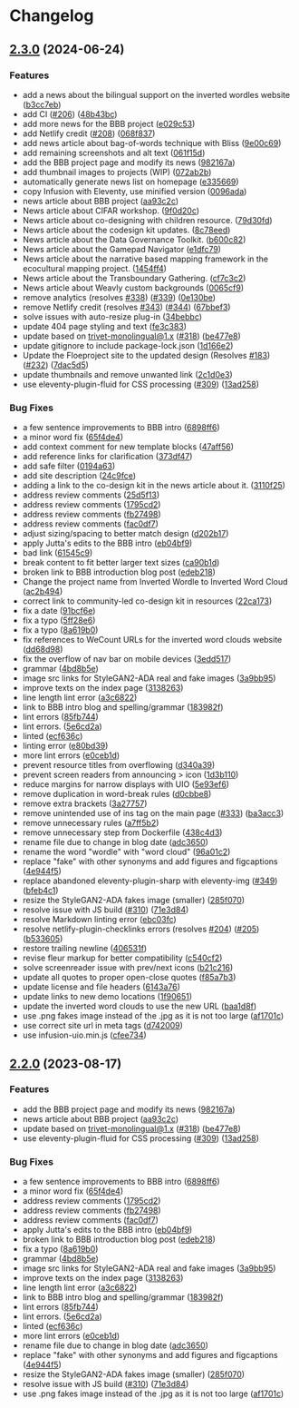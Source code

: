 # Changelog

## [2.3.0](https://github.com/michelled/floeproject.org/compare/v2.2.0...v2.3.0) (2024-06-24)


### Features

* add a news about the bilingual support on the inverted wordles website ([b3cc7eb](https://github.com/michelled/floeproject.org/commit/b3cc7ebc6cba88565e3fd3a425f3e49ae85f8245))
* add CI ([#206](https://github.com/michelled/floeproject.org/issues/206)) ([48b43bc](https://github.com/michelled/floeproject.org/commit/48b43bc9762fc8e0365752839f36582b0c70234d))
* add more news for the BBB project ([e029c53](https://github.com/michelled/floeproject.org/commit/e029c53469f9875a0671b4c07f72d85c066a0915))
* add Netlify credit ([#208](https://github.com/michelled/floeproject.org/issues/208)) ([068f837](https://github.com/michelled/floeproject.org/commit/068f8373ac85dc42f13b230016b96e1aef039cf0))
* add news article about bag-of-words technique with Bliss ([9e00c69](https://github.com/michelled/floeproject.org/commit/9e00c699bbae0b70324ea86e6b3292699e25af7b))
* add remaining screenshots and alt text ([061f15d](https://github.com/michelled/floeproject.org/commit/061f15dbc9addfdd2fc6caceb328434f571d2938))
* add the BBB project page and modify its news ([982167a](https://github.com/michelled/floeproject.org/commit/982167aa91dd0ead650dca23efa675bc2ed4793a))
* add thumbnail images to projects (WIP) ([072ab2b](https://github.com/michelled/floeproject.org/commit/072ab2b5a341f9944fc67cf28174325e8df355e1))
* automatically generate news list on homepage ([e335669](https://github.com/michelled/floeproject.org/commit/e3356699e53852818ed10a537f4b04d0db223a6e))
* copy Infusion with Eleventy, use minified version ([0096ada](https://github.com/michelled/floeproject.org/commit/0096ada9a1fa51ad20c4f75e0b6c47ba513a6928))
* news article about BBB project ([aa93c2c](https://github.com/michelled/floeproject.org/commit/aa93c2c4b27bc7d4a57dc3a0f089dbd8eeb3c78f))
* News article about CIFAR workshop. ([9f0d20c](https://github.com/michelled/floeproject.org/commit/9f0d20c410d02dc089f2fc94f907bb568a989fed))
* News article about co-designing with children resource. ([79d30fd](https://github.com/michelled/floeproject.org/commit/79d30fd794590f9859b2cc123a90fa2978a7a57b))
* News article about the codesign kit updates. ([8c78eed](https://github.com/michelled/floeproject.org/commit/8c78eed45e9a3321f53723f006a460c24c41de7f))
* News article about the Data Governance Toolkit. ([b600c82](https://github.com/michelled/floeproject.org/commit/b600c82cb230d0e039ea69ece8bdba1500b8508e))
* News article about the Gamepad Navigator ([e1dfc79](https://github.com/michelled/floeproject.org/commit/e1dfc79f591161834faed2d9dcca6d960086a271))
* News article about the narrative based mapping framework in the ecocultural mapping project. ([1454ff4](https://github.com/michelled/floeproject.org/commit/1454ff42e4aeb9c5ee3a6b67ddfd9d0fb6ad1687))
* News article about the Transboundary Gathering. ([cf7c3c2](https://github.com/michelled/floeproject.org/commit/cf7c3c2a4f96d5d0889d4d4447bb67b9cc853fca))
* News article about Weavly custom backgrounds ([0065cf9](https://github.com/michelled/floeproject.org/commit/0065cf99915daea58c6b147fc16d57fbac1d1635))
* remove analytics (resolves [#338](https://github.com/michelled/floeproject.org/issues/338)) ([#339](https://github.com/michelled/floeproject.org/issues/339)) ([0e130be](https://github.com/michelled/floeproject.org/commit/0e130be07cef2f4437bf6ce3825550f6ea9b82e5))
* remove Netlify credit (resolves [#343](https://github.com/michelled/floeproject.org/issues/343)) ([#344](https://github.com/michelled/floeproject.org/issues/344)) ([67bbef3](https://github.com/michelled/floeproject.org/commit/67bbef33c7001b88b7abcb8307376efe7a450836))
* solve issues with auto-resize plug-in ([34bebbc](https://github.com/michelled/floeproject.org/commit/34bebbc1a4530790c060791c245a0f27a7a77869))
* update 404 page styling and text ([fe3c383](https://github.com/michelled/floeproject.org/commit/fe3c383bd56db857b4b21b57f8672516fa760faf))
* update based on trivet-monolingual@1.x ([#318](https://github.com/michelled/floeproject.org/issues/318)) ([be477e8](https://github.com/michelled/floeproject.org/commit/be477e8c2e24630582d37fb09aac12834534b0fe))
* update gitignore to include package-lock.json ([1d166e2](https://github.com/michelled/floeproject.org/commit/1d166e20f4746182aca234999862f20f7e6476ea))
* Update the Floeproject site to the updated design (Resolves [#183](https://github.com/michelled/floeproject.org/issues/183)) ([#232](https://github.com/michelled/floeproject.org/issues/232)) ([7dac5d5](https://github.com/michelled/floeproject.org/commit/7dac5d551c454d335553dedb754627c1051967c4))
* update thumbnails and remove unwanted link ([2c1d0e3](https://github.com/michelled/floeproject.org/commit/2c1d0e3d3c5a850497f145007c34690be113e480))
* use eleventy-plugin-fluid for CSS processing ([#309](https://github.com/michelled/floeproject.org/issues/309)) ([13ad258](https://github.com/michelled/floeproject.org/commit/13ad25842bed3b1044bb75455577e87c4a280b3a))


### Bug Fixes

* a few sentence improvements to BBB intro ([6898ff6](https://github.com/michelled/floeproject.org/commit/6898ff64f6e451e119b8d7acdd2a205801e5a8f2))
* a minor word fix ([65f4de4](https://github.com/michelled/floeproject.org/commit/65f4de43ebfe563339af4d5ddb153ccd8637a427))
* add context comment for new template blocks ([47aff56](https://github.com/michelled/floeproject.org/commit/47aff56689ddd34a0655c944ca3741159d6fb16f))
* add reference links for clarification ([373df47](https://github.com/michelled/floeproject.org/commit/373df47c3938e94b003da0077e3e2049dbc4c824))
* add safe filter ([0194a63](https://github.com/michelled/floeproject.org/commit/0194a63d4ddac7b09757c3b76e229311ff81cdc7))
* add site description ([24c9fce](https://github.com/michelled/floeproject.org/commit/24c9fceff310778bf17060c74bb9771434924aee))
* adding a link to the co-design kit in the news article about it. ([3110f25](https://github.com/michelled/floeproject.org/commit/3110f2521bb1743c8a443470ef07e2f4b7b257f9))
* address review comments ([25d5f13](https://github.com/michelled/floeproject.org/commit/25d5f13208c274b521b364ec8a79cba475d30d89))
* address review comments ([1795cd2](https://github.com/michelled/floeproject.org/commit/1795cd29a71244328c82d3dcd198b2fdfc883eda))
* address review comments ([fb27498](https://github.com/michelled/floeproject.org/commit/fb274980b26b0d52dff07a8aa3ead0aad557c5f4))
* address review comments ([fac0df7](https://github.com/michelled/floeproject.org/commit/fac0df7f0cf28407f07db0ab2318e24364d36cb8))
* adjust sizing/spacing to better match design ([d202b17](https://github.com/michelled/floeproject.org/commit/d202b17aa7c73539d22c2049f07e7935f7122cec))
* apply Jutta's edits to the BBB intro ([eb04bf9](https://github.com/michelled/floeproject.org/commit/eb04bf9b0774f452145376f3495933eb3ce81c10))
* bad link ([61545c9](https://github.com/michelled/floeproject.org/commit/61545c93f45d8882c4fd3868bba375a5f6a289d2))
* break content to fit better larger text sizes ([ca90b1d](https://github.com/michelled/floeproject.org/commit/ca90b1dbd3c2b956c82b3fd97926eb65b2858632))
* broken link to BBB introduction blog post ([edeb218](https://github.com/michelled/floeproject.org/commit/edeb218da0dc0f1cc892fdacecd271e145928484))
* Change the project name from Inverted Wordle to Inverted Word Cloud ([ac2b494](https://github.com/michelled/floeproject.org/commit/ac2b494312e15ba8fce696e2e28f7a0dded8557d))
* correct link to community-led co-design kit in resources ([22ca173](https://github.com/michelled/floeproject.org/commit/22ca1736ba77bc245e3a2d5a51e56224e70c5b28))
* fix a date ([91bcf6e](https://github.com/michelled/floeproject.org/commit/91bcf6ea939a0e1e97634c938d352e52d0504ab5))
* fix a typo ([5ff28e6](https://github.com/michelled/floeproject.org/commit/5ff28e65dfc638e88eb9842fe392d7ef3c63c128))
* fix a typo ([8a619b0](https://github.com/michelled/floeproject.org/commit/8a619b0477527308089f5c6fd2443e01c3b9bab7))
* fix references to WeCount URLs for the inverted word clouds website ([dd68d98](https://github.com/michelled/floeproject.org/commit/dd68d982981639b66320105ebf39f4b4ad2a745b))
* fix the overflow of nav bar on mobile devices ([3edd517](https://github.com/michelled/floeproject.org/commit/3edd5172830b0676b2191dbfff8ef58d95f5c740))
* grammar ([4bd8b5e](https://github.com/michelled/floeproject.org/commit/4bd8b5e2b0f2e423ce41d91cf0f6cbbf2d6ae237))
* image src links for StyleGAN2-ADA real and fake images ([3a9bb95](https://github.com/michelled/floeproject.org/commit/3a9bb9596a2f6571c3072862619d3e20e72a5f99))
* improve texts on the index page ([3138263](https://github.com/michelled/floeproject.org/commit/3138263d341459e2f157a473047d619f3f21fb5b))
* line length lint error ([a3c6822](https://github.com/michelled/floeproject.org/commit/a3c6822ae189c8ed70a78c54f38a410086f5adf4))
* link to BBB intro blog and spelling/grammar ([183982f](https://github.com/michelled/floeproject.org/commit/183982f0eab7b532636188b69a4717730ceff5a8))
* lint errors ([85fb744](https://github.com/michelled/floeproject.org/commit/85fb744340ae366720eb0f1d0530176003d7ecbb))
* lint errors. ([5e6cd2a](https://github.com/michelled/floeproject.org/commit/5e6cd2a041c21e8758c4edad043575fa76a66ec2))
* linted ([ecf636c](https://github.com/michelled/floeproject.org/commit/ecf636c5ed01fba3723ef3ba1dc593b84fbbafb4))
* linting error ([e80bd39](https://github.com/michelled/floeproject.org/commit/e80bd390ed970f6b0c600421cf8fb4ef89657c37))
* more lint errors ([e0ceb1d](https://github.com/michelled/floeproject.org/commit/e0ceb1da9de1a565e9cd98810a7064280bac1d46))
* prevent resource titles from overflowing ([d340a39](https://github.com/michelled/floeproject.org/commit/d340a392c3c1e93cd3652333d271b9b146169ad5))
* prevent screen readers from announcing &gt; icon ([1d3b110](https://github.com/michelled/floeproject.org/commit/1d3b110d407a8a2dfb8aae47d06f43afae7e50d5))
* reduce margins for narrow displays with UIO ([5e93ef6](https://github.com/michelled/floeproject.org/commit/5e93ef6b855ff9f6b24eaea6de36c23742117301))
* remove duplication in word-break rules ([d0cbbe8](https://github.com/michelled/floeproject.org/commit/d0cbbe8f1747d6233c206bf9c01e06c3562cfbc1))
* remove extra brackets ([3a27757](https://github.com/michelled/floeproject.org/commit/3a27757a9fef7f17739809dbe6719d0cc5d7ee9f))
* remove unintended use of ins tag on the main page ([#333](https://github.com/michelled/floeproject.org/issues/333)) ([ba3acc3](https://github.com/michelled/floeproject.org/commit/ba3acc3f2124a79643ea74b1c3c0dd80f173b507))
* remove unnecessary rules ([a7ff5b2](https://github.com/michelled/floeproject.org/commit/a7ff5b24899e2f1f710900fc4481c1accbdeb7e8))
* remove unnecessary step from Dockerfile ([438c4d3](https://github.com/michelled/floeproject.org/commit/438c4d38d1f93535aa4a930b0d885113ba9af987))
* rename file due to change in blog date ([adc3650](https://github.com/michelled/floeproject.org/commit/adc36507a7a74ca889cb40b58d078bc6b9c8faf2))
* rename the word "wordle" with "word cloud" ([96a01c2](https://github.com/michelled/floeproject.org/commit/96a01c2d2a3034380d370611a14c2bdecb9a1236))
* replace "fake" with other synonyms and add figures and figcaptions ([4e944f5](https://github.com/michelled/floeproject.org/commit/4e944f5ddd86ba2bb6d6152f049509e583bf6bf9))
* replace abandoned eleventy-plugin-sharp with eleventy-img ([#349](https://github.com/michelled/floeproject.org/issues/349)) ([bfeb4c1](https://github.com/michelled/floeproject.org/commit/bfeb4c11e53950bb99b9cac36ede9fd121146d24))
* resize the StyleGAN2-ADA fakes image (smaller) ([285f070](https://github.com/michelled/floeproject.org/commit/285f07059cc5bc21cf429d4e18901d982e1a0e34))
* resolve issue with JS build ([#310](https://github.com/michelled/floeproject.org/issues/310)) ([71e3d84](https://github.com/michelled/floeproject.org/commit/71e3d84d55076db395f92c0820bd9a633cb33513))
* resolve Markdown linting error ([ebc03fc](https://github.com/michelled/floeproject.org/commit/ebc03fc117964b9812806f120f611bedfe6d8796))
* resolve netlify-plugin-checklinks errors (resolves [#204](https://github.com/michelled/floeproject.org/issues/204)) ([#205](https://github.com/michelled/floeproject.org/issues/205)) ([b533605](https://github.com/michelled/floeproject.org/commit/b53360595cbd4cab76a14a1542a94cdf506869ef))
* restore trailing newline ([406531f](https://github.com/michelled/floeproject.org/commit/406531f8ba4789fdf19ecc6fa16faae70788f2d7))
* revise fleur markup for better compatibility ([c540cf2](https://github.com/michelled/floeproject.org/commit/c540cf2b3087b3d78f3708d97e8e3f0d2dfdf4e9))
* solve screenreader issue with prev/next icons ([b21c216](https://github.com/michelled/floeproject.org/commit/b21c21680a15186816a99df7a888a3066e984944))
* update all quotes to proper open-close quotes ([f85a7b3](https://github.com/michelled/floeproject.org/commit/f85a7b3d77adefce4c1e19956e5d92a9df1c2635))
* update license and file headers ([6143a76](https://github.com/michelled/floeproject.org/commit/6143a76a54ddbad701fa6c26a55be66ce5323ff2))
* update links to new demo locations ([1f90651](https://github.com/michelled/floeproject.org/commit/1f90651bf7c9556c0627310a60a0dffd7ea7404a))
* update the inverted word clouds to use the new URL ([baa1d8f](https://github.com/michelled/floeproject.org/commit/baa1d8fe5f97afed84171230c856d21a6bc3553f))
* use .png fakes image instead of the .jpg as it is not too large ([af1701c](https://github.com/michelled/floeproject.org/commit/af1701cf0b56e0fed8477b2712216c8c621e5cd6))
* use correct site url in meta tags ([d742009](https://github.com/michelled/floeproject.org/commit/d742009311979a42551d1cb84d965dd35a1175b7))
* use infusion-uio.min.js ([cfee734](https://github.com/michelled/floeproject.org/commit/cfee734f4f20bb71ed073bd13d321635f3c18d6e))

## [2.2.0](https://github.com/fluid-project/floeproject.org/compare/v2.1.0...v2.2.0) (2023-08-17)


### Features

* add the BBB project page and modify its news ([982167a](https://github.com/fluid-project/floeproject.org/commit/982167aa91dd0ead650dca23efa675bc2ed4793a))
* news article about BBB project ([aa93c2c](https://github.com/fluid-project/floeproject.org/commit/aa93c2c4b27bc7d4a57dc3a0f089dbd8eeb3c78f))
* update based on trivet-monolingual@1.x ([#318](https://github.com/fluid-project/floeproject.org/issues/318)) ([be477e8](https://github.com/fluid-project/floeproject.org/commit/be477e8c2e24630582d37fb09aac12834534b0fe))
* use eleventy-plugin-fluid for CSS processing ([#309](https://github.com/fluid-project/floeproject.org/issues/309)) ([13ad258](https://github.com/fluid-project/floeproject.org/commit/13ad25842bed3b1044bb75455577e87c4a280b3a))


### Bug Fixes

* a few sentence improvements to BBB intro ([6898ff6](https://github.com/fluid-project/floeproject.org/commit/6898ff64f6e451e119b8d7acdd2a205801e5a8f2))
* a minor word fix ([65f4de4](https://github.com/fluid-project/floeproject.org/commit/65f4de43ebfe563339af4d5ddb153ccd8637a427))
* address review comments ([1795cd2](https://github.com/fluid-project/floeproject.org/commit/1795cd29a71244328c82d3dcd198b2fdfc883eda))
* address review comments ([fb27498](https://github.com/fluid-project/floeproject.org/commit/fb274980b26b0d52dff07a8aa3ead0aad557c5f4))
* address review comments ([fac0df7](https://github.com/fluid-project/floeproject.org/commit/fac0df7f0cf28407f07db0ab2318e24364d36cb8))
* apply Jutta's edits to the BBB intro ([eb04bf9](https://github.com/fluid-project/floeproject.org/commit/eb04bf9b0774f452145376f3495933eb3ce81c10))
* broken link to BBB introduction blog post ([edeb218](https://github.com/fluid-project/floeproject.org/commit/edeb218da0dc0f1cc892fdacecd271e145928484))
* fix a typo ([8a619b0](https://github.com/fluid-project/floeproject.org/commit/8a619b0477527308089f5c6fd2443e01c3b9bab7))
* grammar ([4bd8b5e](https://github.com/fluid-project/floeproject.org/commit/4bd8b5e2b0f2e423ce41d91cf0f6cbbf2d6ae237))
* image src links for StyleGAN2-ADA real and fake images ([3a9bb95](https://github.com/fluid-project/floeproject.org/commit/3a9bb9596a2f6571c3072862619d3e20e72a5f99))
* improve texts on the index page ([3138263](https://github.com/fluid-project/floeproject.org/commit/3138263d341459e2f157a473047d619f3f21fb5b))
* line length lint error ([a3c6822](https://github.com/fluid-project/floeproject.org/commit/a3c6822ae189c8ed70a78c54f38a410086f5adf4))
* link to BBB intro blog and spelling/grammar ([183982f](https://github.com/fluid-project/floeproject.org/commit/183982f0eab7b532636188b69a4717730ceff5a8))
* lint errors ([85fb744](https://github.com/fluid-project/floeproject.org/commit/85fb744340ae366720eb0f1d0530176003d7ecbb))
* lint errors. ([5e6cd2a](https://github.com/fluid-project/floeproject.org/commit/5e6cd2a041c21e8758c4edad043575fa76a66ec2))
* linted ([ecf636c](https://github.com/fluid-project/floeproject.org/commit/ecf636c5ed01fba3723ef3ba1dc593b84fbbafb4))
* more lint errors ([e0ceb1d](https://github.com/fluid-project/floeproject.org/commit/e0ceb1da9de1a565e9cd98810a7064280bac1d46))
* rename file due to change in blog date ([adc3650](https://github.com/fluid-project/floeproject.org/commit/adc36507a7a74ca889cb40b58d078bc6b9c8faf2))
* replace "fake" with other synonyms and add figures and figcaptions ([4e944f5](https://github.com/fluid-project/floeproject.org/commit/4e944f5ddd86ba2bb6d6152f049509e583bf6bf9))
* resize the StyleGAN2-ADA fakes image (smaller) ([285f070](https://github.com/fluid-project/floeproject.org/commit/285f07059cc5bc21cf429d4e18901d982e1a0e34))
* resolve issue with JS build ([#310](https://github.com/fluid-project/floeproject.org/issues/310)) ([71e3d84](https://github.com/fluid-project/floeproject.org/commit/71e3d84d55076db395f92c0820bd9a633cb33513))
* use .png fakes image instead of the .jpg as it is not too large ([af1701c](https://github.com/fluid-project/floeproject.org/commit/af1701cf0b56e0fed8477b2712216c8c621e5cd6))
